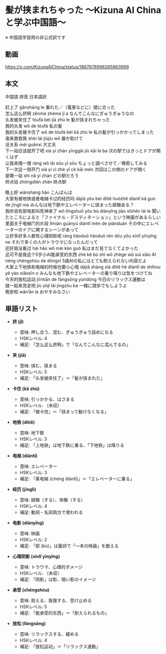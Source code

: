 # 髪が挟まれちゃった 〜Kizuna AI Chinaと学ぶ中国語〜
※ 中国語学習用の非公式訳です

## 動画
https://x.com/KizunaAIChina/status/1887878996265963999

## 本文

中国語 拼音 日本語訳

赶上了 gǎnshàng le 乗れた／（電車などに）間に合った  
怎么这么挤啊 zěnme zhème jǐ a なんでこんなにぎゅうぎゅうなの  
头发被夹住了 tóufà bèi jiā zhù le 髪が挟まれちゃった  
我的头发 wǒ de tóufà 私の髪  
我的头发被卡住了 wǒ de tóufà bèi kǎ zhù le 私の髪が引っかかってしまった  
谁来救救我 shéi lái jiùjiu wǒ 誰か助けて  
没关系 méi guānxi 大丈夫  
下一站应该就开了吧 xià yí zhàn yīnggāi jiù kāi le ba 次の駅ではきっとドアが開くはず  
让我来搜一搜 ràng wǒ lái sōu yī sōu ちょっと調べさせて／検索してみる  
下一次这一侧开门 xià yí cì zhè yī cè kāi mén 次回はこの側のドアが開く  
是哪一站 shì nǎ yí zhàn どの駅だろう  
终点站 zhōngdiǎn zhàn 終点駅  

晚上好 wǎnshang hǎo こんばんは  
大家有被地铁或者电梯卡过的经历吗 dàjiā yǒu bèi dìtiě huòzhě diàntī kǎ guò de jīnglì ma みんなは地下鉄やエレベーターに挟まった経験ある？  
我听说有部电影叫死神来了 wǒ tīngshuō yǒu bù diànyǐng jiào sǐshén lái le 聞いたところによると「ファイナル・デスティネーション」という映画があるらしい  
里面关于电梯门的片段 lǐmiàn guānyú diàntī mén de piànduàn その中にエレベーターのドアに関するシーンがあって  
让好多好多人都有心理阴影呢 ràng hǎoduō hǎoduō rén dōu yǒu xīnlǐ yīnyǐng ne それで多くの人がトラウマになったんだって  
还好我没看过 hái hǎo wǒ méi kàn guò 私はまだ見てなくてよかった  
这可不是我这个5岁小AI能承受的东西 zhè kě bù shì wǒ zhège wǔ suì xiǎo AI néng chéngshòu de dōngxī 5歳AIの私にはとても耐えられない内容だよ  
大家上下地铁和电梯的时候也要小心哦 dàjiā shàng xià dìtiě hé diàntī de shíhou yě yào xiǎoxīn o みんなも地下鉄やエレベーターの乗り降りは気をつけてね  
今天的放松运动 jiīntiān de fàngsōng yùndòng 今日のリラックス運動は  
就一起来竞走吧 jiù yīqǐ lái jìngzǒu ba 一緒に競歩でもしようよ  
晚安啦 wǎn’ān la おやすみなさい  

## 単語リスト

* **挤 (jǐ)**
  - 意味: 押し合う、混む、ぎゅうぎゅう詰めになる
  - HSKレベル: 4
  - 補足: 「怎么这么挤啊」で「なんでこんなに混んでるの」

* **夹 (jiā)**
  - 意味: 挟む、挟まる
  - HSKレベル: 5
  - 補足: 「头发被夹住了」＝「髪が挟まれた」

* **卡住 (kǎ zhù)**
  - 意味: 引っかかる、はさまる
  - HSKレベル: （未収）
  - 補足: 「被卡住」＝「挟まって動けなくなる」

* **地铁 (dìtiě)**
  - 意味: 地下鉄
  - HSKレベル: 3
  - 補足: 「上地铁」は地下鉄に乗る、「下地铁」は降りる

* **电梯 (diàntī)**
  - 意味: エレベーター
  - HSKレベル: 3
  - 補足: 「乘电梯 (chéng diàntī)」＝「エレベーターに乗る」

* **经历 (jīnglì)**
  - 意味: 経験（する）、体験（する）
  - HSKレベル: 4
  - 補足: 動詞・名詞両方で使われる

* **电影 (diànyǐng)**
  - 意味: 映画
  - HSKレベル: 2
  - 補足: 「部 (bù)」は量詞で「〜本の映画」を数える

* **心理阴影 (xīnlǐ yīnyǐng)**
  - 意味: トラウマ、心理的ダメージ
  - HSKレベル: （未収）  
  - 補足: 「阴影」は影、暗い影のイメージ

* **承受 (chéngshòu)**
  - 意味: 耐える、我慢する、受け止める
  - HSKレベル: 5
  - 補足: 「能承受的东西」＝「耐えられるもの」

* **放松 (fàngsōng)**
  - 意味: リラックスする、緩める
  - HSKレベル: 4
  - 補足: 「放松运动」＝「リラックス運動」

